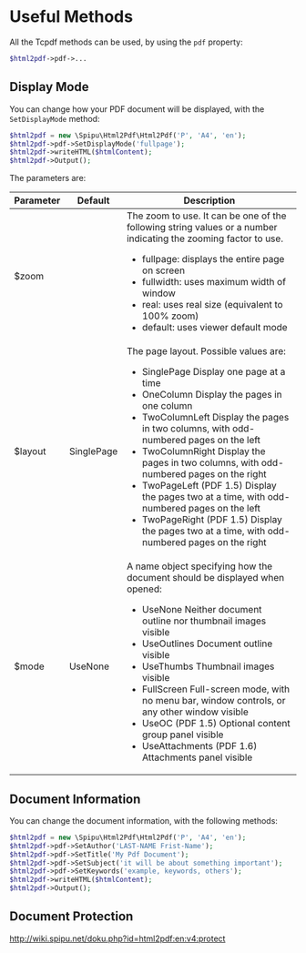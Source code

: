 # Useful Methods

All the Tcpdf methods can be used, by using the `pdf` property:

```php
$html2pdf->pdf->...
```

## Display Mode

You can change how your PDF document will be displayed, with the `SetDisplayMode` method:

```php
$html2pdf = new \Spipu\Html2Pdf\Html2Pdf('P', 'A4', 'en');
$html2pdf->pdf->SetDisplayMode('fullpage');
$html2pdf->writeHTML($htmlContent);
$html2pdf->Output();
```

The parameters are:

Parameter| Default | Description
---------|---------|-------------
$zoom | | The zoom to use. It can be one of the following string values or a number indicating the zooming factor to use. <ul><li>fullpage: displays the entire page on screen </li><li>fullwidth: uses maximum width of window</li><li>real: uses real size (equivalent to 100% zoom)</li><li>default: uses viewer default mode</li></ul>
$layout | SinglePage | The page layout. Possible values are:<ul><li>SinglePage Display one page at a time</li><li>OneColumn Display the pages in one column</li><li>TwoColumnLeft Display the pages in two columns, with odd-numbered pages on the left</li><li>TwoColumnRight Display the pages in two columns, with odd-numbered pages on the right</li><li>TwoPageLeft (PDF 1.5) Display the pages two at a time, with odd-numbered pages on the left</li><li>TwoPageRight (PDF 1.5) Display the pages two at a time, with odd-numbered pages on the right</li></ul>
$mode | UseNone | A name object specifying how the document should be displayed when opened:<ul><li>UseNone Neither document outline nor thumbnail images visible</li><li>UseOutlines Document outline visible</li><li>UseThumbs Thumbnail images visible</li><li>FullScreen Full-screen mode, with no menu bar, window controls, or any other window visible</li><li>UseOC (PDF 1.5) Optional content group panel visible</li><li>UseAttachments (PDF 1.6) Attachments panel visible</li></ul>

## Document Information

You can change the document information, with the following methods:

```php
$html2pdf = new \Spipu\Html2Pdf\Html2Pdf('P', 'A4', 'en');
$html2pdf->pdf->SetAuthor('LAST-NAME Frist-Name');
$html2pdf->pdf->SetTitle('My Pdf Document');
$html2pdf->pdf->SetSubject('it will be about something important');
$html2pdf->pdf->SetKeywords('example, keywords, others');
$html2pdf->writeHTML($htmlContent);
$html2pdf->Output();
```

## Document Protection

http://wiki.spipu.net/doku.php?id=html2pdf:en:v4:protect
